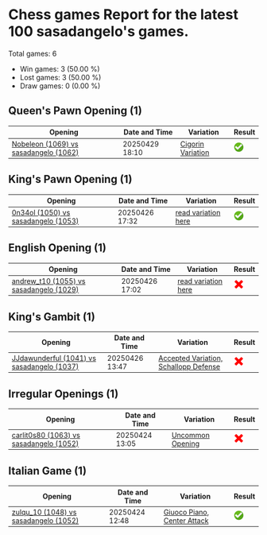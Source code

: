 # Chess games Report for the latest 100 sasadangelo's games.

Total games: 6
- Win games: 3 (50.00 %)
- Lost games: 3 (50.00 %)
- Draw games: 0 (0.00 %)

## Queen's Pawn Opening (1)

| Opening | Date and Time | Variation | Result |
|---------|---------------|-----------|--------|
| [Nobeleon (1069) vs sasadangelo (1062)](https://www.chess.com/game/live/137923314344) | 20250429 18:10 | [Cigorin Variation](https://www.chess.com/openings/Queens-Pawn-Opening-Accelerated-London-System...3.e3-c5-4.c3-e6) | ![Win](img/win.png) |

## King's Pawn Opening (1)

| Opening | Date and Time | Variation | Result |
|---------|---------------|-----------|--------|
| [0n34ol (1050) vs sasadangelo (1053)](https://www.chess.com/game/live/137816338070) | 20250426 17:32 | [read variation here](https://www.chess.com/openings/Kings-Pawn-Opening-Leonardis-Variation-2...d5-3.exd5) | ![Win](img/win.png) |

## English Opening (1)

| Opening | Date and Time | Variation | Result |
|---------|---------------|-----------|--------|
| [andrew_t10 (1055) vs sasadangelo (1029)](https://www.chess.com/game/live/137815401222) | 20250426 17:02 | [read variation here](https://www.chess.com/openings/English-Opening-Anglo-Scandinavian-Defense-2.cxd5-Qxd5-3.Nc3) | ![Lose](img/lose.png) |

## King's Gambit (1)

| Opening | Date and Time | Variation | Result |
|---------|---------------|-----------|--------|
| [JJdawunderful (1041) vs sasadangelo (1037)](https://www.chess.com/game/live/137809183170) | 20250426 13:47 | [Accepted Variation, Schallopp Defense](https://www.chess.com/openings/Kings-Gambit-Accepted-MacLeod-Defense) | ![Lose](img/lose.png) |

## Irregular Openings (1)

| Opening | Date and Time | Variation | Result |
|---------|---------------|-----------|--------|
| [carlit0s80 (1063) vs sasadangelo (1052)](https://www.chess.com/game/live/137735349828) | 20250424 13:05 | [Uncommon Opening](https://www.chess.com/openings/Van-t-Kruijs-Opening-1...e5) | ![Lose](img/lose.png) |

## Italian Game (1)

| Opening | Date and Time | Variation | Result |
|---------|---------------|-----------|--------|
| [zulqu_10 (1048) vs sasadangelo (1052)](https://www.chess.com/game/live/137734807908) | 20250424 12:48 | [Giuoco Piano, Center Attack](https://www.chess.com/openings/Giuoco-Piano-Game-Center-Attack-Greco-Attack-7...Nxe4) | ![Win](img/win.png) |
